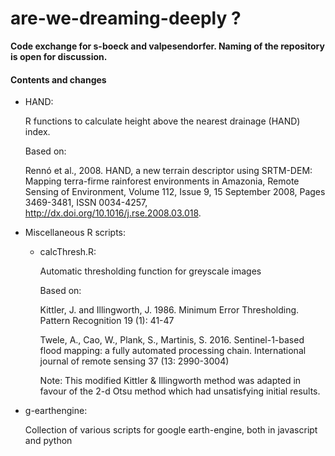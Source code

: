 # are-we-dreaming-deeply ?

**Code exchange for s-boeck and valpesendorfer. Naming of the repository is open for discussion.**



#### Contents and changes

- HAND:

    R functions to calculate height above the nearest drainage (HAND) index. 
    
    Based on:
    
    Rennó et al., 2008. HAND, a new terrain descriptor using SRTM-DEM: Mapping terra-firme rainforest environments in Amazonia, Remote         Sensing of Environment, Volume 112, Issue 9, 15 September 2008, Pages 3469-3481, ISSN 0034-4257,
    http://dx.doi.org/10.1016/j.rse.2008.03.018.
    

- Miscellaneous R scripts: 

	+ calcThresh.R:
	
		Automatic thresholding function for greyscale images
	
		Based on:  
		
		Kittler, J. and Illingworth, J. 1986. Minimum Error Thresholding. Pattern Recognition 19 (1): 41-47

		Twele, A., Cao, W., Plank, S., Martinis, S. 2016. Sentinel-1-based flood mapping: a fully automated processing chain.
		International journal of remote sensing 37 (13: 2990-3004)
		
		
		Note: This modified Kittler & Illingworth method was adapted in favour of the 2-d Otsu method which had 
			  unsatisfying initial results.





- g-earthengine:

	Collection of various scripts for google earth-engine, both in javascript and python
	
	
